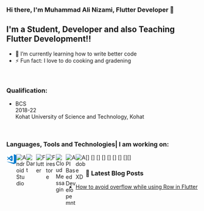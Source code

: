 ### Hi there, I'm Muhammad Ali Nizami, Flutter Developer 👋


## I'm a Student, Developer and also Teaching Flutter Development!!

- 🌱 I’m currently learning how to write better code
- ⚡ Fun fact: I love to do cooking and gradening

<br />

### Qualification:

- BCS<br/>
    2018-22<br/>
    Kohat University of Science and Technology, Kohat

<br />

### Languages, Tools and Technologies| I am working on:

[<img align="left" alt="Visual Studio Code" width="26px" src="https://raw.githubusercontent.com/github/explore/80688e429a7d4ef2fca1e82350fe8e3517d3494d/topics/visual-studio-code/visual-studio-code.png" />]
[<img align="left" alt="Android Studio" width="26px" src="https://upload.wikimedia.org/wikipedia/commons/thumb/8/8f/Breezeicons-apps-48-android-studio.svg/1024px-Breezeicons-apps-48-android-studio.svg.png" />]
[<img align="left" alt="Dart" width="26px" src="https://user-images.githubusercontent.com/84806622/119552760-543d5280-bdb4-11eb-88cb-9ac064e5a0fb.png" />]
[<img align="left" alt="Flutter" width="26px" src="https://logowik.com/content/uploads/images/flutter5786.jpg" />]
[<img align="left" alt="Firestore" width="26px" src="https://cms-assets.tutsplus.com/uploads/users/1499/posts/27926/preview_image/firebase_logo.png" />]
[<img align="left" alt="Cloud Messagin" width="26px" src="https://static.invertase.io/assets/firebase/cloud-messaging.svg" />]
[<img align="left" alt="API Based Developemnt" width="26px" src="https://e7.pngegg.com/pngimages/834/715/png-clipart-computer-icons-api-text-logo-thumbnail.png" />]
[<img align="left" alt="Adobe XD" width="26px" src="https://upload.wikimedia.org/wikipedia/commons/thumb/c/c2/Adobe_XD_CC_icon.svg/1200px-Adobe_XD_CC_icon.svg.png" />][]


### 📕 Latest Blog Posts

<!-- BLOG-POST-LIST:START -->
- [How to avoid overflow while using Row in Flutter](https://kustalics.medium.com/avoid-overflow-error-while-using-row-in-flutter-7fd02f7039f0)
<!-- BLOG-POST-LIST:END -->




